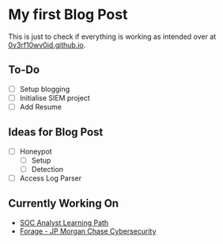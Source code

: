 # My first Blog Post

This is just to check if everything is working as intended over at [0v3rf10wv0id.github.io](https://0v3rf10wv0id.github.io/).

## To-Do
- [ ] Setup blogging
- [ ] Initialise SIEM project
- [ ] Add Resume

## Ideas for Blog Post
- [ ] Honeypot
  - [ ] Setup
  - [ ] Detection
- [ ] Access Log Parser  

## Currently Working On
- [SOC Analyst Learning Path](https://app.letsdefend.io/path/soc-analyst-learning-path)
- [Forage - JP Morgan Chase Cybersecurity](https://www.theforage.com/virtual-internships/gWbW5qHAChqQBGWpA)

